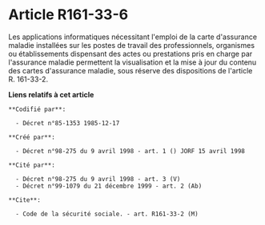 # Article R161-33-6

Les applications informatiques nécessitant l'emploi de la carte d'assurance maladie installées sur les postes de travail des
professionnels, organismes ou établissements dispensant des actes ou prestations pris en charge par l'assurance maladie
permettent la visualisation et la mise à jour du contenu des cartes d'assurance maladie, sous réserve des dispositions de
l'article R. 161-33-2.

**Liens relatifs à cet article**

	**Codifié par**:

	  - Décret n°85-1353 1985-12-17

	**Créé par**:

	  - Décret n°98-275 du 9 avril 1998 - art. 1 () JORF 15 avril 1998

	**Cité par**:

	  - Décret n°98-275 du 9 avril 1998 - art. 3 (V)
	  - Décret n°99-1079 du 21 décembre 1999 - art. 2 (Ab)

	**Cite**:

	  - Code de la sécurité sociale. - art. R161-33-2 (M)
